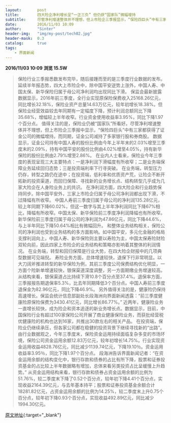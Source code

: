 ```yaml
---
layout:       post
title:        四大险企净利增长呈“一正三负” 但仍获“国家队”微幅增持
subtitle:     尽管净利增速整体并不理想，但上市险企三季报显示，“保险四巨头”中有三家都获得了证金公司的微幅增持。而同期，证金公司减持了多家银行股和券商股。
date:         2016/11/03 10:09
author:       "Sinter"
header-img:   "img/my-post/tech02.jpg"
header-mask:  0.3
catalog:      true
tags:
    - 界面新闻
---
```


**2016/11/03 10:09**  **浏览 15.5W**

> 保险行业三季报悉数发布完毕，随后接踵而至的是三季度行业数据的发布。
延续半年报态势，四大上市险企中，除中国平安逆势上涨外，中国人寿、中国太保、新华保险归属于母公司净利润均出现同比下滑。
保监会最新披露数据显示，2016年前三季度，全行业实现原保险保费收入25168.26亿元，同比增长32.18%，保险业资产总量14.63万亿元，较年初增长18.38%。但保险业经营效益较去年同期有一定幅度下降，预计利润总额同比下降35.68%，增幅较上半年收窄。行业资金使用收益率3.95%，同比下降1.97个百分点。
值得关注的是，保险业仍被“国家队”所看好。尽管净利增速整体并不理想，但上市险企三季报中显示，“保险四巨头”中有三家都获得了证金公司的微幅增持。而同期，证金公司减持了多家银行股和券商股。
数据显示，证金公司持有中国人寿的股份比例由今年上半年末的2.03%增至三季度末的2.09%，持有中国平安的股份比例由4.02%增至4.05%，持有新华保险的股份比例由2.79%增至2.86%。
在业内人士看来，保险业今年三季度的表现呈现三大主要特点：一是净利润下滑幅度有所收窄；二是业务端保障业务延续回归态势；三是投资端利率下行寻突破。
在业务端，转型压力仍存，转型之路仍在途中；在投资端，低利率和优质资产荒，让险企不断开拓新的投资渠道，而回归保障、寻找新的业务增长点、结构转型几乎成为几家大险企在人身险业务上的共识。
在净利润方面，四大险企和行业趋势保持同步。除中国平安外，三家上市险企归属于母公司净利润都出现下滑，不过降幅有所收窄。
中国人寿前三季度归属于母公司的净利润135.28亿元，较上年同期下降60.02%，但这一数字与其上半年净利润同比下降67%相比，降幅有所收窄。中国太保、新华保险前三季度净利润降幅也有所收窄。新华保险前三季度归属于母公司的净利润为47.86亿元，同比下降44.6%，与上半年同比下降50.64%相比有微幅回升。
和整体业务结构相关，保险公司的净利润也受到业务结构的多方面影响。如中国平安，多元化金融的格局支撑利润向上，中国人寿、新华保险则主要以寿险为主，中国太保寿险财险双轮向前，因此四家上市险企的业务结构和策略亦影响着其整体的利润情况。
在业务端，转型和回归保障是行业大势，在四大险企财报中的几项典型数据可见端倪。
寿险业务方面，总体增速较快，退保下行非常明显。以大刀阔斧推进转型的新华保险为例，其前三季度公司保费结构优化明显，一方面个险新单增速较快，银保渠道深度调整，另一方面期缴业务增速较高。从结构来看，银保渠道占比持续下滑10.8个百分点至37.4%。退保率方面，三季报报告期退保率5.3%，比去年同期降低3个百分点。中国人寿前三季度退保金为82.96亿元，同比下降46.9%。
另外值得关注的是，健康险仍保持高速增长。保监会统计信息部副处长段海洲向界面新闻透露：“前三季度健康险原保险保费为3430.41亿元，同比增长86.77%。”
近两年，健康险业务一直增长较快，成为险企和资本追逐的新业务增长点。数据显示，目前，中国保险行业有超过100家保险公司开展了商业健康保险业务，而获批经营税优健康险的机构也达到16家，共推出30款左右的相关产品。
在投资端，保险业仍继续承压，但各家公司都在稳健的投资背景下继续寻找新的“出路”。由行业数据观之，今年三季度末，保险资金运用持续面临复杂多变的市场环境，保险公司资金运用余额12.83万亿元，较年初增长14.75%。行业实现资金运用收益4828.76亿元，同比减少1139.74亿元，下降19.10％。资金运用收益率3.95％，同比下降1.97个百分点。
段海洲告诉界面新闻记者：“在资金运用余额的结构变化中，银行存款和债券的占比有所下降，股票和证券投资基金的占比较上半年数据略有增加，总体来看另类投资占比呈缓慢上升趋势。”
从资金运用结构来看，银行存款和债券占资金运用余额的比例为51.76%，较二季度末下降了0.52个百分点，较年初下降4.41个百分点，实现收益2164.39亿元，与去年基本持平；股票和证券投资基金余额合计18281.82亿元，占资金运用余额的比例为14.25%，较二季度末上升0.75个百分点，较年初下降0.93个百分点，实现收益492.89亿元，同比减少1994.30亿元。


[原文地址](http://www.jiemian.com/article/937397.html){:target="_blank"}



